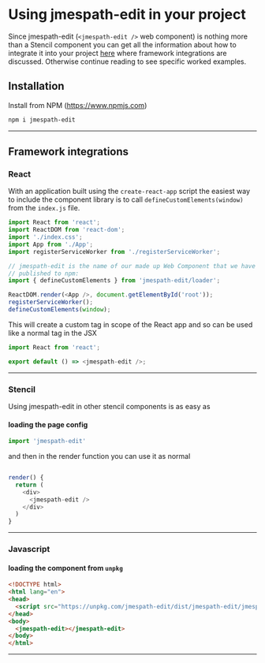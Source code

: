 # Using jmespath-edit in your project

Since jmespath-edit (`<jmespath-edit />` web component) is nothing more than a Stencil component you can get all the information about how to integrate it into your project [here](https://stenciljs.com/docs/overview) where framework integrations are discussed. Otherwise continue reading to see specific worked examples.


## Installation

Install from NPM (https://www.npmjs.com)

```sh
npm i jmespath-edit
```

---

## Framework integrations

### React

With an application built using the `create-react-app` script the easiest way to include the component library is to call `defineCustomElements(window)` from the `index.js` file.

```javascript
import React from 'react';
import ReactDOM from 'react-dom';
import './index.css';
import App from './App';
import registerServiceWorker from './registerServiceWorker';

// jmespath-edit is the name of our made up Web Component that we have
// published to npm:
import { defineCustomElements } from 'jmespath-edit/loader';

ReactDOM.render(<App />, document.getElementById('root'));
registerServiceWorker();
defineCustomElements(window);
```

This will create a custom tag in scope of the React app and so can be used like a normal tag in the JSX

```javascript
import React from 'react';

export default () => <jmespath-edit />;
```

---

### Stencil

Using jmespath-edit in other stencil components is as easy as

#### loading the page config

```javascript
import 'jmespath-edit'
```

and then in the render function you can use it as normal

```javascript

render() {
  return (
    <div>
      <jmespath-edit />
    </div>
  )
}

```

---

### Javascript

#### loading the component from `unpkg`

```html
<!DOCTYPE html>
<html lang="en">
<head>
  <script src="https://unpkg.com/jmespath-edit/dist/jmespath-edit/jmespath-edit.js"></script>
</head>
<body>
  <jmespath-edit></jmespath-edit>
</body>
</html>
```

---
